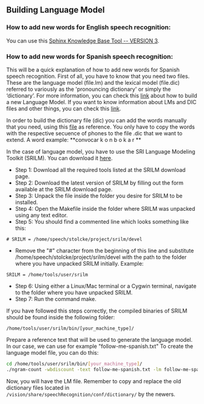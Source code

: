 ## Building Language Model

### How to add new words for English speech recognition:
You can use this [Sphinx Knowledge Base Tool -- VERSION 3](http://www.speech.cs.cmu.edu/tools/lmtool-new.html).

### How to add new words for Spanish speech recognition:
This will be a quick explanation of how to add new words for Spanish speech recognition.
First of all, you have to know that you need two files. These are the language model (file.lm) and the lexical model (file.dic) referred to variously as the 'pronouncing dictionary' or simply the ‘dictionary’.
For more information, you can check this [link](http://cmusphinx.sourceforge.net/wiki/tutoriallm) about how to build a new Language Model.
If you want to know information about LMs and DIC files and other things, you can check this [link](http://www.speech.cs.cmu.edu/sphinx/doc/sphinx-FAQ.html).

In order to build the dictionary file (dic) you can add the words manually that you need, using this [file]( vision/share/speechRecognition/conf/dictionary/es-20k.dic ) as reference.
You only have to copy the words with the respective secuence of phones to the file .dic that we want to extend.
A word example: **convocar k o n b o k a r **

In the case of language model, you have to use the SRI Language Modeling Toolkit (SRILM). You can download it [here](http://www.speech.sri.com/projects/srilm/download.html). 
* Step 1: Download all the required tools listed at the SRILM download page. 
* Step 2: Download the latest version of SRILM by filling out the form available at the SRILM download page.
* Step 3: Unpack the file inside the folder you desire for SRILM to be installed. 
* Step 4: Open the Makefile inside the folder where SRILM was unpacked using any text editor.
* Step 5: You should find a commented line which looks something like this:
```
# SRILM = /home/speech/stolcke/project/srilm/devel
```
* Remove the "#" character from the beginning of this line and substitute /home/speech/stolcke/project/srilm/devel with the path to the folder where you have unpacked SRILM initially. Example:
```
SRILM = /home/tools/user/srilm
```
* Step 6: Using either a Linux/Mac terminal or a Cygwin terminal, navigate to the folder where you have unpacked SRILM.
* Step 7: Run the command make.

If you have followed this steps correctly, the compiled binaries of SRILM should be found inside the following folder:
```
/home/tools/user/srilm/bin/[your_machine_type]/
```
Prepare a reference text that will be used to generate the language model. In our case, we can use for example "follow-me-spanish.txt" 
To create the language model file, you can do this:
```bash
cd /home/tools/user/srilm/bin/[your_machine_type]/
./ngram-count -wbdiscount -text follow-me-spanish.txt -lm follow-me-spanish.lm
```
Now, you will have the LM file. Remember to copy and replace the old dictionary files located in
 ```/vision/share/speechRecognition/conf/dictionary/``` by the newers.
